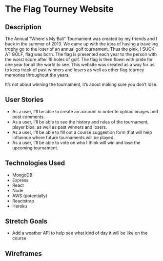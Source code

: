# The Flag Tourney Website

## Description
The Annual "Where's My Ball" Tournament was created by my friends and I back in the summer of 2013. We came up with the idea of having a traveling trophy go to the loser of an annual golf tournament. Thus the pink, I SUCK AT GOLF, flag was born. The flag is presented each year to the person with the worst score after 18 holes of golf. The flag is then flown with pride for one year for all the world to see. This website was created as a way for us to keep track of past winners and losers as well as other flag tourney memories throughout the years.  

 
It’s not about winning the tournament, it’s about making sure you don’t lose.


## User Stories
- As a user, I'll be able to create an account in order to upload images and post comments.
- As a user, I'll be able to see the history and rules of the tournament, player bios, as well as past winners and losers.
- As a user, I'll be able to fill out a course suggestion form that will help influence where future tournaments will be played. 
- As a user, I'll be able to vote on who I think will win and lose the upcoming tournament.

## Technologies Used
- MongoDB
- Express
- React
- Node
- AWS (potentially)
- Reactstrap
- Heroku

## Stretch Goals
- Add a weather API to help see what kind of day it will be like on the course 

## Wireframes
